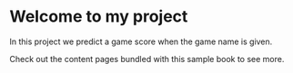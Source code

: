 # Welcome to my project

In this project we predict a game score when the game name is given.

Check out the content pages bundled with this sample book to see more.

```{tableofcontents}
```